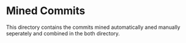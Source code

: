 # Mined Commits

This directory contains the commits mined automatically aned manually seperately and combined in the both directory.